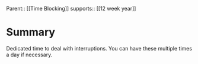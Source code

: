 Parent:: [[Time Blocking]]
supports:: [[12 week year]]
# Summary
Dedicated time to deal with interruptions. You can have these multiple times a day if necessary.